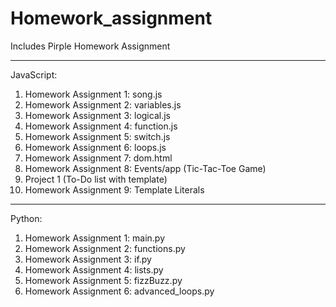 # Homework_assignment
Includes Pirple Homework Assignment

-----------------------------------------------
JavaScript: 
1. Homework Assignment 1: song.js
2. Homework Assignment 2: variables.js
3. Homework Assignment 3: logical.js
4. Homework Assignment 4: function.js
5. Homework Assignment 5: switch.js
6. Homework Assignment 6: loops.js
7. Homework Assignment 7: dom.html
8. Homework Assignment 8: Events/app (Tic-Tac-Toe Game)
9. Project 1 (To-Do list with template) 
10. Homework Assignment 9: Template Literals
-----------------------------------------------
Python:
1. Homework Assignment 1: main.py
2. Homework Assignment 2: functions.py
3. Homework Assignment 3: if.py
4. Homework Assignment 4: lists.py
5. Homework Assignment 5: fizzBuzz.py
6. Homework Assignment 6: advanced_loops.py